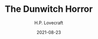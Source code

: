 ---
title: The Dunwitch Horror
book: the-dunwitch-horror
author: H.P. Lovecraft
kindle: false
spoilers: false
date: 2021-08-23
---